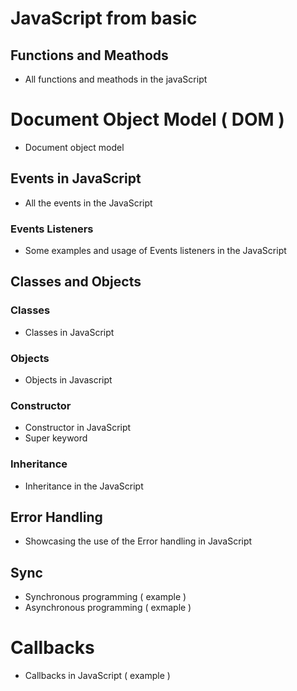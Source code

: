 # JavaScript from basic 
## Functions and Meathods
- All functions and meathods in the javaScript
# Document Object Model ( DOM )
- Document object model
## Events in JavaScript
- All the events in the JavaScript
### Events Listeners
- Some examples and usage of Events listeners in the JavaScript
## Classes and Objects
### Classes 
- Classes in JavaScript
### Objects
- Objects in Javascript
### Constructor
- Constructor in JavaScript
- Super keyword
### Inheritance
- Inheritance in the JavaScript
## Error Handling 
- Showcasing the use of the Error handling in JavaScript
## Sync
- Synchronous programming ( example )
- Asynchronous programming ( exmaple )
# Callbacks
- Callbacks in JavaScript ( example )
